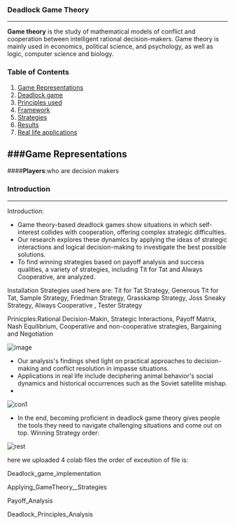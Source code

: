 
### Deadlock Game Theory
---
**Game theory** is the study of mathematical models of conflict and cooperation between intelligent rational decision-makers. Game theory is mainly used in economics, political science, and psychology, as well as logic, computer science and biology.

### Table of Contents
1. [Game Representations](#game-Representations)
2. [Deadlock game](#deadlock-game)
3. [Principles used](#principles-used)
4. [Framework](#framework)
5. [Strategies](#strategies)
6. [Results](#results)
7. [Real life applications](#real-life-applications)


###Game Representations
---
####**Players**:who are decision makers

























<a id="introduction"></a>
### Introduction
---
Introduction:
- Game theory-based deadlock games show situations in which self-interest collides with cooperation, offering complex strategic difficulties.
- Our research explores these dynamics by applying the ideas of strategic interactions and logical decision-making to investigate the best possible solutions.
- To find winning strategies based on payoff analysis and success qualities, a variety of strategies, including Tit for Tat and Always Cooperative, are analyzed.


<a id="installation"></a>
Installation
  Strategies used here are: Tit for Tat Strategy, Generous Tit for Tat, Sample Strategy, Friedman Strategy, Grasskamp Strategy, Joss Sneaky Strategy, Always Cooperative , Tester Strategy
  
  Prinicples:Rational Decision-Makin, Strategic Interactions, Payoff Matrix, Nash Equilibrium, Cooperative and non-cooperative strategies, Bargaining and Negotiation
  
![image](https://github.com/pediredlaSuman/Deadlock-Game-Theory/assets/141764451/e9c9db00-bcce-47a9-a801-971253712b72)

- Our analysis's findings shed light on practical approaches to decision-making and conflict resolution in impasse situations.
- Applications in real life include deciphering animal behavior's social dynamics and historical occurrences such as the Soviet satellite mishap.
- 
![con1](https://github.com/pediredlaSuman/Deadlock-Game-Theory/assets/141764451/6d085d16-0914-41a6-b116-6da80106f9bb)

- In the end, becoming proficient in deadlock game theory gives people the tools they need to navigate challenging situations and come out on top.
Winning Strategy order:

![rest](https://github.com/pediredlaSuman/Deadlock-Game-Theory/assets/141764451/93fca77b-99a2-4ff2-bb19-d8e95cdcc686)

here we uploaded 4 colab files the order of exceution of file is:

  Deadlock_game_implementation
  
  Applying_GameTheory__Strategies
  
  Payoff_Analysis
  
  Deadlock_Principles_Analysis
